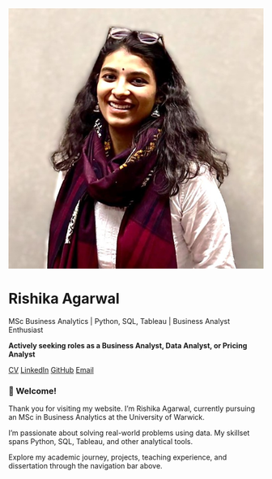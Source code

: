 <main class="content">
  <div class="profile">
    <img src="assets/images/profile.jpeg" alt="Rishika Agarwal">
    <div>
      <h1>Rishika Agarwal</h1>
      <p>MSc Business Analytics | Python, SQL, Tableau | Business Analyst Enthusiast</p>
      <p><strong>Actively seeking roles as a Business Analyst, Data Analyst, or Pricing Analyst</strong></p>
      <div class="links">
        <a href="/Rishika_Agarwal_CV.pdf" target="_blank">CV</a>
        <a href="https://www.linkedin.com/in/rishika-agarwal-uk" target="_blank">LinkedIn</a>
        <a href="https://github.com/RishikaAgarwal2025/Business-Analysis-Portfolio" target="_blank">GitHub</a>
        <a href="mailto:rishikaagarwal544@gmail.com">Email</a>
      </div>
    </div>
  </div>

  <h3>👋 Welcome!</h3>
  <p>
    Thank you for visiting my website. I’m Rishika Agarwal, currently pursuing an MSc in Business Analytics at the University of Warwick.
  </p>
  <p>
    I’m passionate about solving real-world problems using data. My skillset spans Python, SQL, Tableau, and other analytical tools.
  </p>
  <p>
    Explore my academic journey, projects, teaching experience, and dissertation through the navigation bar above.
  </p>
</main>
